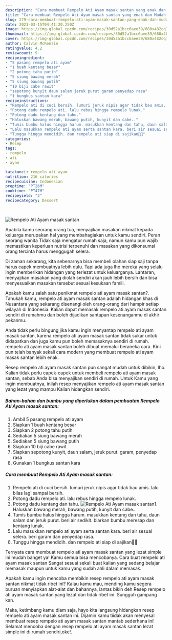 ```yaml
---
description: "Cara membuat Rempelo Ati Ayam masak santan yang enak dan Mudah Dibuat"
title: "Cara membuat Rempelo Ati Ayam masak santan yang enak dan Mudah Dibuat"
slug: 279-cara-membuat-rempelo-ati-ayam-masak-santan-yang-enak-dan-mudah-dibuat
date: 2021-03-15T04:41:20.250Z
image: https://img-global.cpcdn.com/recipes/30d52a1bcc6aee39/680x482cq70/rempelo-ati-ayam-masak-santan-foto-resep-utama.jpg
thumbnail: https://img-global.cpcdn.com/recipes/30d52a1bcc6aee39/680x482cq70/rempelo-ati-ayam-masak-santan-foto-resep-utama.jpg
cover: https://img-global.cpcdn.com/recipes/30d52a1bcc6aee39/680x482cq70/rempelo-ati-ayam-masak-santan-foto-resep-utama.jpg
author: Calvin McKenzie
ratingvalue: 4.2
reviewcount: 9
recipeingredient:
- "5 pasang rempelo ati ayam"
- "1 buah kentang besar"
- "2 potong tahu putih"
- "5 siung bawang merah"
- "5 siung bawang putih"
- "10 biji cabe rawit"
- "sepotong kunyit daun salam jeruk purut garam penyedap rasa"
- "1 bungkus santan kara"
recipeinstructions:
- "Rempelo ati di cuci bersih. lumuri jeruk nipis agar tidak bau amis. lalu bilas lagi sampai bersih."
- "Potong dadu rempelo ati. lalu rebus hingga rempelo lunak."
- "Potong dadu kentang dan tahu."
- "Haluskan bawang merah, bawang putih, kunyit dan cabe.."
- "Tumis bumbu halus hingga harum. masukkan kentang dan tahu, daun salam dan jeruk purut. beri air sedikit. biarkan bumbu meresap dan kentang lunak."
- "Lalu masukkan rempelo ati ayam serta santan kara. beri air sesuai selera. beri garam dan penyedap rasa."
- "Tunggu hingga mendidih. dan rempelo ati siap di sajikan💜💜"
categories:
- Resep
tags:
- rempelo
- ati
- ayam

katakunci: rempelo ati ayam 
nutrition: 216 calories
recipecuisine: Indonesian
preptime: "PT26M"
cooktime: "PT47M"
recipeyield: "2"
recipecategory: Dessert

---
```



![Rempelo Ati Ayam masak santan](https://img-global.cpcdn.com/recipes/30d52a1bcc6aee39/680x482cq70/rempelo-ati-ayam-masak-santan-foto-resep-utama.jpg)

Apabila kamu seorang orang tua, menyajikan masakan nikmat kepada keluarga merupakan hal yang membahagiakan untuk kamu sendiri. Peran seorang  wanita Tidak saja mengatur rumah saja, namun kamu pun wajib memastikan keperluan nutrisi terpenuhi dan masakan yang dikonsumsi orang tercinta harus menggugah selera.

Di zaman  sekarang, kita sebenarnya bisa membeli olahan siap saji tanpa harus capek membuatnya lebih dulu. Tapi ada juga lho mereka yang selalu ingin memberikan hidangan yang terlezat untuk keluarganya. Lantaran, menyajikan masakan yang diolah sendiri akan jauh lebih bersih dan bisa menyesuaikan masakan tersebut sesuai kesukaan famili. 



Apakah kamu salah satu penikmat rempelo ati ayam masak santan?. Tahukah kamu, rempelo ati ayam masak santan adalah hidangan khas di Nusantara yang sekarang disenangi oleh orang-orang dari hampir setiap wilayah di Indonesia. Kalian dapat memasak rempelo ati ayam masak santan sendiri di rumahmu dan boleh dijadikan santapan kesenanganmu di akhir pekanmu.

Anda tidak perlu bingung jika kamu ingin menyantap rempelo ati ayam masak santan, karena rempelo ati ayam masak santan tidak sukar untuk didapatkan dan juga kamu pun boleh memasaknya sendiri di rumah. rempelo ati ayam masak santan boleh dibuat memalui beraneka cara. Kini pun telah banyak sekali cara modern yang membuat rempelo ati ayam masak santan lebih enak.

Resep rempelo ati ayam masak santan pun sangat mudah untuk dibikin, lho. Kalian tidak perlu capek-capek untuk membeli rempelo ati ayam masak santan, sebab Anda bisa menyajikan sendiri di rumah. Untuk Kamu yang ingin membuatnya, inilah resep menyajikan rempelo ati ayam masak santan yang lezat yang mampu Kalian hidangkan sendiri.

<!--inarticleads1-->

##### Bahan-bahan dan bumbu yang diperlukan dalam pembuatan Rempelo Ati Ayam masak santan:

1. Ambil 5 pasang rempelo ati ayam
1. Siapkan 1 buah kentang besar
1. Siapkan 2 potong tahu putih
1. Sediakan 5 siung bawang merah
1. Sediakan 5 siung bawang putih
1. Siapkan 10 biji cabe rawit
1. Siapkan sepotong kunyit, daun salam, jeruk purut. garam, penyedap rasa
1. Gunakan 1 bungkus santan kara




<!--inarticleads2-->

##### Cara membuat Rempelo Ati Ayam masak santan:

1. Rempelo ati di cuci bersih. lumuri jeruk nipis agar tidak bau amis. lalu bilas lagi sampai bersih.
1. Potong dadu rempelo ati. lalu rebus hingga rempelo lunak.
1. Potong dadu kentang dan tahu.
<img src="https://img-global.cpcdn.com/steps/a453d35f01ebecb7/160x128cq70/rempelo-ati-ayam-masak-santan-langkah-memasak-3-foto.jpg" alt="Rempelo Ati Ayam masak santan">1. Haluskan bawang merah, bawang putih, kunyit dan cabe..
1. Tumis bumbu halus hingga harum. masukkan kentang dan tahu, daun salam dan jeruk purut. beri air sedikit. biarkan bumbu meresap dan kentang lunak.
1. Lalu masukkan rempelo ati ayam serta santan kara. beri air sesuai selera. beri garam dan penyedap rasa.
1. Tunggu hingga mendidih. dan rempelo ati siap di sajikan💜💜




Ternyata cara membuat rempelo ati ayam masak santan yang lezat simple ini mudah banget ya! Kamu semua bisa mencobanya. Cara buat rempelo ati ayam masak santan Sangat sesuai sekali buat kalian yang sedang belajar memasak maupun untuk kamu yang sudah ahli dalam memasak.

Apakah kamu ingin mencoba membikin resep rempelo ati ayam masak santan nikmat tidak ribet ini? Kalau kamu mau, mending kamu segera buruan menyiapkan alat-alat dan bahannya, lantas bikin deh Resep rempelo ati ayam masak santan yang lezat dan tidak ribet ini. Sungguh gampang kan. 

Maka, ketimbang kamu diam saja, hayo kita langsung hidangkan resep rempelo ati ayam masak santan ini. Dijamin kamu tiidak akan menyesal membuat resep rempelo ati ayam masak santan mantab sederhana ini! Selamat mencoba dengan resep rempelo ati ayam masak santan lezat simple ini di rumah sendiri,oke!.

